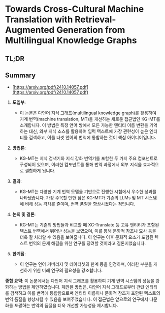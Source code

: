 # Towards Cross-Cultural Machine Translation with Retrieval-Augmented Generation from Multilingual Knowledge Graphs
## TL;DR
## Summary
- [https://arxiv.org/pdf/2410.14057.pdf](https://arxiv.org/pdf/2410.14057.pdf)

1. **도입부**:
   - 이 논문은 다언어 지식 그래프(multilingual knowledge graph)를 활용하여 기계 번역(machine translation, MT)을 개선하는 새로운 접근법인 KG-MT를 소개합니다. 이 방법은 특정 언어 쌍에서 모든 가능한 엔티티 이름 변환을 기억하는 대신, 외부 지식 소스를 활용하여 입력 텍스트에 가장 관련성이 높은 엔티티를 검색하고, 이를 타겟 언어의 번역에 통합하는 것이 핵심 아이디어입니다.

2. **방법론**:
   - KG-MT는 지식 검색기와 지식 강화 번역기를 포함한 두 가지 주요 컴포넌트로 구성되어 있으며, 이러한 컴포넌트를 통해 번역 과정에서 외부 지식을 효과적으로 결합하게 됩니다.

3. **결과**:
   - KG-MT는 다양한 기계 번역 모델을 기반으로 진행한 시험에서 우수한 성과를 나타냈습니다. 가장 주목할 만한 점은 KG-MT가 기존의 LLMs 및 MT 시스템에 비해 성능 격차를 줄이며, 번역 품질을 향상시켰다는 점입니다.

4. **논의 및 결론**:
   - KG-MT는 기존의 방법들과 비교할 때 XC-Translate 등 고유 엔티티가 포함된 텍스트 번역에서 뛰어난 성능을 보였으며, 이를 통해 문화적 참조나 묘사 등을 더욱 잘 처리할 수 있음을 보여줍니다. 이 연구는 이후 문화적 요소가 포함된 텍스트 번역의 문제 해결을 위한 연구를 장려할 것이라고 결론지었습니다.

5. **한계점**:
   - 이 연구는 언어 커버리지 및 데이터셋의 한계 등을 인정하며, 이러한 부분을 개선하기 위한 미래 연구의 필요성을 강조합니다.

**종합 요약**:
이 논문에서는 다언어 지식 그래프를 활용하여 기계 번역 시스템의 성능을 강화하는 방법을 제안하였습니다. 제안된 방법은, 다언어 지식 그래프로부터 관련 엔티티를 검색하고 이를 번역에 통합함으로써 엔티티 이름이나 문화적 참조가 포함된 텍스트의 번역 품질을 향상시킬 수 있음을 보여주었습니다. 이 접근법은 앞으로의 연구에서 다문화를 포괄하는 번역의 품질을 더욱 개선할 가능성을 제시합니다.